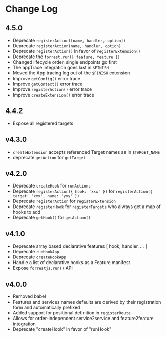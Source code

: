 # Change Log

## 4.5.0

- Deprecate `registerAction([name, handler, option])`
- Deprecate `registerAction(name, handler, option)`
- Deprecate `registerAction()` in favor of `registerExtension()`
- Deprecate the `forrest.run([ feature, feature ])`
- Changed lifecycle order, single endpoints go first
- The appTrace integration goes last in `$FINISH`
- Moved the App tracing log out of the `$FINISH` extension
- Improve `getConfig()` error trace
- Improve `getContext()` error trace
- Improve `registerAction()` error trace
- Improve `createExtension()` error trace

## 4.4.2

- Expose all registered targets

## v4.3.0

- `createExtension` accepts referenced Target names as in `$TARGET_NAME`
- deprecate `getAction` for `getTarget`

## v4.2.0

- Deprecate `createHook` for `runActions`
- Deprecate `registerAction({ hook: 'xxx' })` for `registerAction({ target: 'xxx', name: 'yyy' })`
- Deprecate `registerAction` for `registerExtension`
- Deprecate `registerHook` for `registerTargets` who always get a map of hooks to add
- Deprecate `getHook()` for `getAction()`

## v4.1.0

- Deprecate array based declarative features [ hook, handler, ... ]
- Deprecate `runHookApp`
- Deprecate `createHookApp`
- Handle a list of declarative hooks as a Feature manifest
- Expose `forrestjs.run()` API

## v4.0.0

- Removed babel
- Features and services names defaults are derived by their registration form and automatically prefixed
- Added support for positional definition in `registerRoute`
- Allows for order-independent service2service and feature2feature integration
- Deprecate "createHook" in favor of "runHook"
